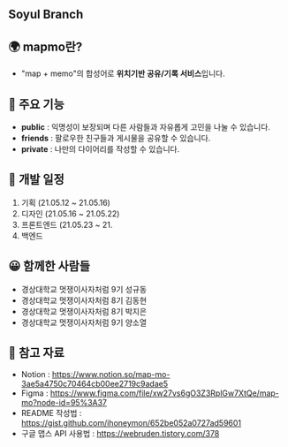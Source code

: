 ## Soyul Branch

## 🌍 mapmo란?

- "map + memo"의 합성어로 **위치기반 공유/기록 서비스**입니다.
  <br>

## 📌 주요 기능

- **public** : 익명성이 보장되며 다른 사람들과 자유롭게 고민을 나눌 수 있습니다.
- **friends** : 팔로우한 친구들과 게시물을 공유할 수 있습니다.
- **private** : 나만의 다이어리를 작성할 수 있습니다.
  <br>

## 📆 개발 일정

1. 기획 (21.05.12 ~ 21.05.16)
2. 디자인 (21.05.16 ~ 21.05.22)
3. 프론트엔드 (21.05.23 ~ 21.
4. 백엔드
   <br>

## 😀 함께한 사람들

- 경상대학교 멋쟁이사자처럼 9기 성규동
- 경상대학교 멋쟁이사자처럼 8기 김동현
- 경상대학교 멋쟁이사자처럼 8기 박지은
- 경상대학교 멋쟁이사자처럼 9기 양소열
  <br>

## 📗 참고 자료

- Notion : https://www.notion.so/map-mo-3ae5a4750c70464cb00ee2719c9adae5
- Figma : https://www.figma.com/file/xw27vs6gO3Z3RplGw7XtQe/map-mo?node-id=95%3A37
- README 작성법 : https://gist.github.com/ihoneymon/652be052a0727ad59601
- 구글 맵스 API 사용법 : https://webruden.tistory.com/378
